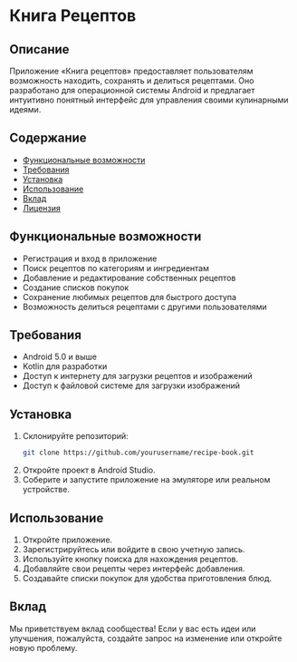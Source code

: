 
# Книга Рецептов

## Описание
Приложение «Книга рецептов» предоставляет пользователям возможность находить, сохранять и делиться рецептами. Оно разработано для операционной системы Android и предлагает интуитивно понятный интерфейс для управления своими кулинарными идеями.

## Содержание
- [Функциональные возможности](#функциональные-возможности)
- [Требования](#требования)
- [Установка](#установка)
- [Использование](#использование)
- [Вклад](#вклад)
- [Лицензия](#лицензия)

## Функциональные возможности
- Регистрация и вход в приложение
- Поиск рецептов по категориям и ингредиентам
- Добавление и редактирование собственных рецептов
- Создание списков покупок
- Сохранение любимых рецептов для быстрого доступа
- Возможность делиться рецептами с другими пользователями

## Требования
- Android 5.0 и выше
- Kotlin для разработки
- Доступ к интернету для загрузки рецептов и изображений
- Доступ к файловой системе для загрузки изображений

## Установка
1. Склонируйте репозиторий:
   ```bash
   git clone https://github.com/yourusername/recipe-book.git
   ```
2. Откройте проект в Android Studio.
3. Соберите и запустите приложение на эмуляторе или реальном устройстве.

## Использование
1. Откройте приложение.
2. Зарегистрируйтесь или войдите в свою учетную запись.
3. Используйте кнопку поиска для нахождения рецептов.
4. Добавляйте свои рецепты через интерфейс добавления.
5. Создавайте списки покупок для удобства приготовления блюд.

## Вклад
Мы приветствуем вклад сообщества! Если у вас есть идеи или улучшения, пожалуйста, создайте запрос на изменение или откройте новую проблему.

